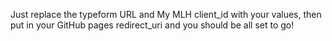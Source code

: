 Just replace the typeform URL and My MLH client_id with your values, then put in your GitHub pages redirect_uri and you should be all set to go!
